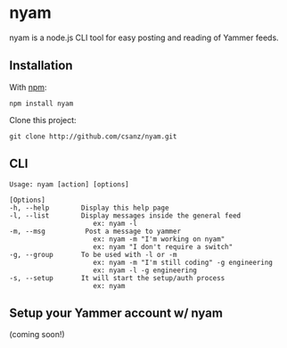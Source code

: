 nyam
=====

nyam is a node.js CLI tool for easy posting and reading of Yammer feeds. 

Installation
------------

With [npm](http://github.com/isaacs/npm):

	npm install nyam
	
Clone this project:

	git clone http://github.com/csanz/nyam.git
	
CLI
---

	Usage: nyam [action] [options]

	[Options]
	-h, --help        Display this help page
	-l, --list        Display messages inside the general feed
	                     ex: nyam -l
	-m, --msg          Post a message to yammer
	                     ex: nyam -m "I'm working on nyam"
	                     ex: nyam "I don't require a switch"
	-g, --group       To be used with -l or -m
	                     ex: nyam -m "I'm still coding" -g engineering
	                     ex: nyam -l -g engineering
	-s, --setup       It will start the setup/auth process
	                     ex: nyam

Setup your Yammer account w/ nyam
-------------------------------------

(coming soon!)